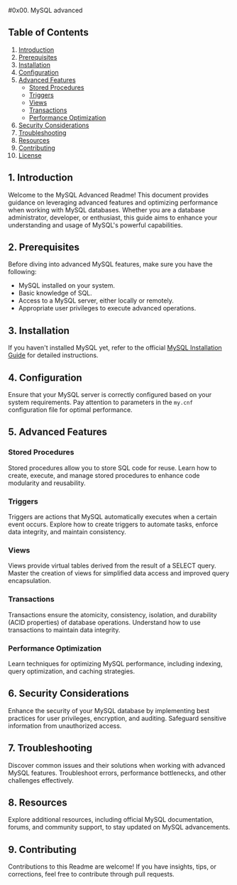#0x00. MySQL advanced

## Table of Contents

1. [Introduction](#introduction)
2. [Prerequisites](#prerequisites)
3. [Installation](#installation)
4. [Configuration](#configuration)
5. [Advanced Features](#advanced-features)
   - [Stored Procedures](#stored-procedures)
   - [Triggers](#triggers)
   - [Views](#views)
   - [Transactions](#transactions)
   - [Performance Optimization](#performance-optimization)
6. [Security Considerations](#security-considerations)
7. [Troubleshooting](#troubleshooting)
8. [Resources](#resources)
9. [Contributing](#contributing)
10. [License](#license)

## 1. Introduction

Welcome to the MySQL Advanced Readme! This document provides guidance on leveraging advanced features and optimizing performance when working with MySQL databases. Whether you are a database administrator, developer, or enthusiast, this guide aims to enhance your understanding and usage of MySQL's powerful capabilities.

## 2. Prerequisites

Before diving into advanced MySQL features, make sure you have the following:

- MySQL installed on your system.
- Basic knowledge of SQL.
- Access to a MySQL server, either locally or remotely.
- Appropriate user privileges to execute advanced operations.

## 3. Installation

If you haven't installed MySQL yet, refer to the official [MySQL Installation Guide](https://dev.mysql.com/doc/refman/8.0/en/installing.html) for detailed instructions.

## 4. Configuration

Ensure that your MySQL server is correctly configured based on your system requirements. Pay attention to parameters in the `my.cnf` configuration file for optimal performance.

## 5. Advanced Features

### Stored Procedures

Stored procedures allow you to store SQL code for reuse. Learn how to create, execute, and manage stored procedures to enhance code modularity and reusability.

### Triggers

Triggers are actions that MySQL automatically executes when a certain event occurs. Explore how to create triggers to automate tasks, enforce data integrity, and maintain consistency.

### Views

Views provide virtual tables derived from the result of a SELECT query. Master the creation of views for simplified data access and improved query encapsulation.

### Transactions

Transactions ensure the atomicity, consistency, isolation, and durability (ACID properties) of database operations. Understand how to use transactions to maintain data integrity.

### Performance Optimization

Learn techniques for optimizing MySQL performance, including indexing, query optimization, and caching strategies.

## 6. Security Considerations

Enhance the security of your MySQL database by implementing best practices for user privileges, encryption, and auditing. Safeguard sensitive information from unauthorized access.

## 7. Troubleshooting

Discover common issues and their solutions when working with advanced MySQL features. Troubleshoot errors, performance bottlenecks, and other challenges effectively.

## 8. Resources

Explore additional resources, including official MySQL documentation, forums, and community support, to stay updated on MySQL advancements.

## 9. Contributing

Contributions to this Readme are welcome! If you have insights, tips, or corrections, feel free to contribute through pull requests.
